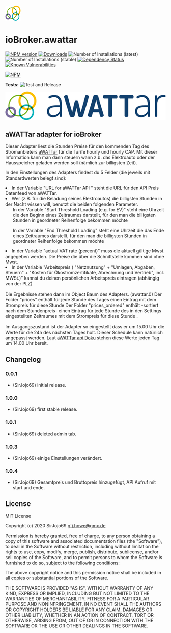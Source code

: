 ![Logo](admin/awattar.png)
# ioBroker.awattar

[![NPM version](http://img.shields.io/npm/v/iobroker.awattar.svg)](https://www.npmjs.com/package/iobroker.awattar)
[![Downloads](https://img.shields.io/npm/dm/iobroker.awattar.svg)](https://www.npmjs.com/package/iobroker.awattar)
![Number of Installations (latest)](http://iobroker.live/badges/awattar-installed.svg)
![Number of Installations (stable)](http://iobroker.live/badges/awattar-stable.svg)
[![Dependency Status](https://img.shields.io/david/sirjojo69/iobroker.awattar.svg)](https://david-dm.org/sirjojo69/iobroker.awattar)
[![Known Vulnerabilities](https://snyk.io/test/github/sirjojo69/ioBroker.awattar/badge.svg)](https://snyk.io/test/github/sirjojo69/ioBroker.awattar)

[![NPM](https://nodei.co/npm/iobroker.awattar.png?downloads=true)](https://nodei.co/npm/iobroker.awattar/)

**Tests:** ![Test and Release](https://github.com/sirjojo69/ioBroker.awattar/workflows/Test%20and%20Release/badge.svg)

<p>
<a href="https://www.awattar.de/" target="_blank">
<img border="0" alt="aWATTar" src="admin/awattarBig.png">
</a>
</p>


## aWATTar adapter for ioBroker
Dieser Adapter liest die Stunden Preise für den kommenden Tag des Stromanbieters <a href="https://www.awattar.de/" target="_blank">aWATTar</a>
für die Tarife hourly und hourly CAP.
Mit dieser Information kann man dann steuern wann z.b. das Elektroauto oder der Hausspeicher geladen werden soll (nämlich zur billigsten Zeit).

In den Einstellungen des Adapters findest du 5 Felder (die jeweils mit Standardwerten belegt sind):
<li>In der Variable "URL for aWATTar API " steht die URL für den API Preis Datenfeed von aWATTar.</li>
<li>Wer (z.B. für die Beladung seines Elektroautos) die billigsten Stunden in der Nacht wissen will, benutzt die beiden folgenden Parameter.
<ul>In der Variable "Start Threshold Loading (e.g. for EV)" steht eine Uhrzeit die den Beginn eines Zeitraumes darstellt, für den man die billigsten Stunden in geordneter Reihenfolge bekommen möchte </ul>
<ul>In der Variable "End Threshold Loading" steht eine Uhrzeit die das Ende eines Zeitraumes darstellt, für den man die billigsten Stunden in geordneter Reihenfolge bekommen möchte</ul>
</li>
<li>In der Variable "actual VAT rate (percent)" muss die aktuell gültige Mwst. angegeben werden. Die Preise die über die Schnittstelle kommen sind ohne Mwst.</li>
<li>In der Variable "Arbeitspreis ( "Netznutzung" + "Umlagen, Abgaben, Steuern" + "Kosten für Ökostromzertifikate, Abrechnung und Vertrieb", incl. MWSt.)" kannst du deinen persönlichen Arbeitspreis eintragen (abhängig von der PLZ)</li>
<br>
Die Ergebnisse stehen dann im Object Baum des Adapters. (awattar.0)
Der Folder "prices" enthält für jede Stunde des Tages einen Eintrag mit dem Strompreis für diese Stunde
Der Folder "prices_ordered" enthält -sortiert nach dem Stundenpreis- einen Eintrag für jede Stunde des in den Settings eingestellten Zeitraumes mit dem Strompreis für diese Stunde .
<br><br>
Im Ausgangszustand ist der Adapter so eingestellt dass er um 15.00 Uhr die Werte für die 24h des nächsten Tages holt.
Dieser Schedule kann natürlich angepasst werden.
Laut <a href="https://www.awattar.de/services/api" target="_blank">aWATTar api Doku</a> stehen diese Werte jeden Tag um 14.00 Uhr bereit.


## Changelog

### 0.0.1
* (SirJojo69) initial release.

### 1.0.0
* (SirJojo69) first stable release.

### 1.0.1
* (SirJojo69) deleted admin tab.

### 1.0.3
* (SirJojo69) einige Einstellungen verändert.

### 1.0.4
* (SirJojo69) Gesamtpreis und Bruttopreis hinzugefügt, API Aufruf mit start und ende.



## License
MIT License

Copyright (c) 2020 SirJojo69 <gtj.howe@gmx.de>

Permission is hereby granted, free of charge, to any person obtaining a copy
of this software and associated documentation files (the "Software"), to deal
in the Software without restriction, including without limitation the rights
to use, copy, modify, merge, publish, distribute, sublicense, and/or sell
copies of the Software, and to permit persons to whom the Software is
furnished to do so, subject to the following conditions:

The above copyright notice and this permission notice shall be included in all
copies or substantial portions of the Software.

THE SOFTWARE IS PROVIDED "AS IS", WITHOUT WARRANTY OF ANY KIND, EXPRESS OR
IMPLIED, INCLUDING BUT NOT LIMITED TO THE WARRANTIES OF MERCHANTABILITY,
FITNESS FOR A PARTICULAR PURPOSE AND NONINFRINGEMENT. IN NO EVENT SHALL THE
AUTHORS OR COPYRIGHT HOLDERS BE LIABLE FOR ANY CLAIM, DAMAGES OR OTHER
LIABILITY, WHETHER IN AN ACTION OF CONTRACT, TORT OR OTHERWISE, ARISING FROM,
OUT OF OR IN CONNECTION WITH THE SOFTWARE OR THE USE OR OTHER DEALINGS IN THE
SOFTWARE.